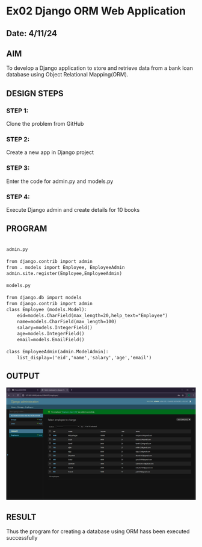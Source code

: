 # Ex02 Django ORM Web Application
## Date: 4/11/24

## AIM
To develop a Django application to store and retrieve data from a bank loan database using Object Relational Mapping(ORM).

## DESIGN STEPS

### STEP 1:
Clone the problem from GitHub

### STEP 2:
Create a new app in Django project

### STEP 3:
Enter the code for admin.py and models.py

### STEP 4:
Execute Django admin and create details for 10 books

## PROGRAM
```

admin.py 

from django.contrib import admin
from . models import Employee, EmployeeAdmin
admin.site.register(Employee,EmployeeAdmin)

models.py

from django.db import models
from django.contrib import admin 
class Employee (models.Model):
    eid=models.CharField(max_length=20,help_text="Employee")
    name=models.CharField(max_length=100)
    salary=models.IntegerField()
    age=models.IntegerField()
    email=models.EmailField()

class EmployeeAdmin(admin.ModelAdmin):
    list_display=('eid','name','salary','age','email')
```



## OUTPUT

![alt text](<FWAD LAB EX2.png>)


## RESULT
Thus the program for creating a database using ORM hass been executed successfully
